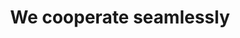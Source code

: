 ---
title: "We cooperate seamlessly"
type: team
image: 
members:
  heading: Nuestro Equipo
  description: >
    El equipo de SmartOcean está formado por un Ingeniero Ambiental, un Magister en Oceanografia y un Magister en Inteligencia Artificial. Cada miembro tiene una basta experiencia en su campo y todos estan comprometidos para asumir la responsabilidad de cada parte de un proyecto. Hemos trabajado juntos durante mucho tiempo y todos nos complementamos muy bien.
  blurbs:
    - image: https://i.imgur.com/cTenH0s.jpg
      name: Christian Haeger
      text: >
        Ingeniero Ambiental con mas de 20 años de experiencia en el desarrollo y evaluación de proyectos  en su componente medioambiental, con alta experiencia en líderar proyectos para aprobación de concesiones maritimas, fundador de la empresa consultora mediambiental Geogama. Visionario de tecnologias sustentables con el medioambiente.
    - image: https://i.imgur.com/1kzk8D9.jpg
      name: Juan Morán
      text: >
        Especialista en ciencias marinas como Físico Oceanógrafo, además cuenta con un Magister en Oceanografia Física, cuenta con mas de 15 años de experiencia en el rubro oceanografico. Ha generado evaluación y desarrollo de modelación de proyectos para la acuicultura alrededor de 10 años, cuenta con una basta experiencia en el modelo de impactos ambientales en el ecosistema maritimo. 
    - image: https://i.imgur.com/9EyTH6F.jpg
      name: Giocrisrai Godoy
      text: >
        Ingeniero Mecatrónico con experiencia en automatización y transformación digital, cuenta con un Máster en Inteligencia Artificial, amplio manejo de herramientas de ciencia de datos, con experiencia en el campo de la fabricación farmacéutica como metalmecánica, transfiriendo su conocimiento al desarrollo sostenible apoyado en el uso de tecnologías disruptivas.
---